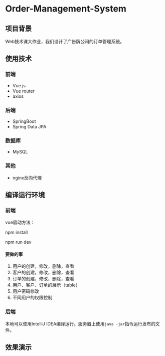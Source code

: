 # Order-Management-System

## 项目背景

Web技术课大作业，我们设计了广告牌公司的订单管理系统。



## 使用技术

### 前端

- Vue.js
- Vue router
- axios

### 后端

- SpringBoot
- Spring Data JPA

### 数据库

- MySQL

### 其他

- nginx反向代理



## 编译运行环境

### 前端

vue启动方法：

npm install

npm run dev

#### 要做的事
1. 用户的创建，修改，删除，查看
2. 客户的创建，修改，删除，查看
3. 订单的创建，修改，删除，查看
4. 用户、客户、订单的展示（table）
5. 用户密码修改
6. 不同用户的权限控制


### 后端

本地可以使用IntelliJ IDEA编译运行。服务器上使用`java -jar`指令运行发布的文件。

## 效果演示
